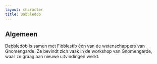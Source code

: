 ```yaml
---
layout: character
title: Dabbledob
---
```


## Algemeen
Dabbledob is samen met Fibblestib één van de wetenschappers van Gnomengarde. Ze bevindt zich vaak in de workshop van Gnomengarde, waar ze graag aan nieuwe uitvindingen werkt.